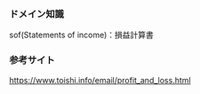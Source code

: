 ### ドメイン知識
sof(Statements of income)：損益計算書

### 参考サイト
https://www.toishi.info/email/profit_and_loss.html